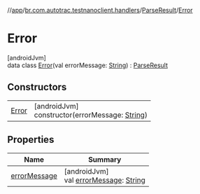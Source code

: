 //[app](../../../../index.md)/[br.com.autotrac.testnanoclient.handlers](../../index.md)/[ParseResult](../index.md)/[Error](index.md)

# Error

[androidJvm]\
data class [Error](index.md)(val errorMessage: [String](https://kotlinlang.org/api/latest/jvm/stdlib/kotlin/-string/index.html)) : [ParseResult](../index.md)

## Constructors

| | |
|---|---|
| [Error](-error.md) | [androidJvm]<br>constructor(errorMessage: [String](https://kotlinlang.org/api/latest/jvm/stdlib/kotlin/-string/index.html)) |

## Properties

| Name | Summary |
|---|---|
| [errorMessage](error-message.md) | [androidJvm]<br>val [errorMessage](error-message.md): [String](https://kotlinlang.org/api/latest/jvm/stdlib/kotlin/-string/index.html) |
